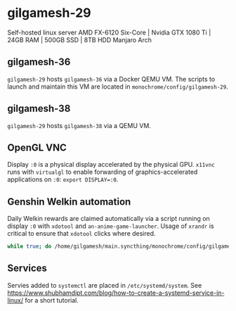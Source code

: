 # gilgamesh-29

Self-hosted linux server
AMD FX-6120 Six-Core | Nvidia GTX 1080 Ti | 24GB RAM | 500GB SSD | 8TB HDD
Manjaro Arch

## gilgamesh-36

`gilgamesh-29` hosts `gilgamesh-36` via a Docker QEMU VM. The scripts to launch and maintain this VM are located in `monochrome/config/gilgamesh-29`.

## gilgamesh-38

`gilgamesh-29` hosts `gilgamesh-38` via a QEMU VM.

## OpenGL VNC

Display `:0` is a physical display accelerated by the physical GPU. `x11vnc` runs with `virtualgl` to enable forwarding of graphics-accelerated applications on `:0`: `export DISPLAY=:0`.

## Genshin Welkin automation

Daily Welkin rewards are claimed automatically via a script running on display `:0` with `xdotool` and `an-anime-game-launcher`. Usage of `xrandr` is critical to ensure that `xdotool` clicks where desired.

```bash
while true; do /home/gilgamesh/main.syncthing/monochrome/config/gilgamesh-29/welkin.genshin; sleep 86400; done
```

## Services

Servies added to `systemctl` are placed in `/etc/systemd/system`. See <https://www.shubhamdipt.com/blog/how-to-create-a-systemd-service-in-linux/> for a short tutorial.
